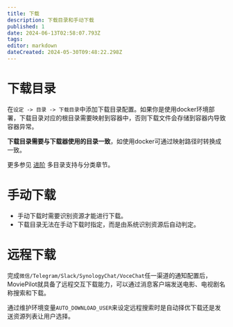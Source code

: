 ```yaml
---
title: 下载
description: 下载目录和手动下载
published: 1
date: 2024-06-13T02:58:07.793Z
tags: 
editor: markdown
dateCreated: 2024-05-30T09:48:22.298Z
---
```


# 下载目录

在`设定 -> 目录 -> 下载目录`中添加下载目录配置。如果你是使用docker环境部署，下载目录对应的根目录需要映射到容器中，否则下载文件会存储到容器内导致容器异常。

**下载目录需要与下载器使用的目录一致**，如使用docker可通过映射路径时转换成一致。

更多参见 [进阶](/advanced) 多目录支持与分类章节。

# 手动下载
- 手动下载时需要识别资源才能进行下载。
- 下载目录无法在手动下载时指定，而是由系统识别资源后自动判定。


# 远程下载

完成`微信/Telegram/Slack/SynologyChat/VoceChat`任一渠道的通知配置后，MoviePilot就具备了远程交互下载能力，可以通过消息客户端发送电影、电视剧名称搜索和下载。

通过维护环境变量`AUTO_DOWNLOAD_USER`来设定远程搜索时是自动择优下载还是发送资源列表让用户选择。